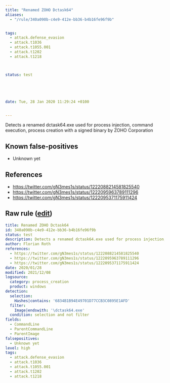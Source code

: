 ```yaml
---
title: "Renamed ZOHO Dctask64"
aliases:
  - "/rule/340a090b-c4e9-412e-bb36-b4b16fe96f9b"


tags:
  - attack.defense_evasion
  - attack.t1036
  - attack.t1055.001
  - attack.t1202
  - attack.t1218



status: test





date: Tue, 28 Jan 2020 11:29:24 +0100


---
```


Detects a renamed dctask64.exe used for process injection, command execution, process creation with a signed binary by ZOHO Corporation

<!--more-->


## Known false-positives

* Unknown yet



## References

* https://twitter.com/gN3mes1s/status/1222088214581825540
* https://twitter.com/gN3mes1s/status/1222095963789111296
* https://twitter.com/gN3mes1s/status/1222095371175911424


## Raw rule ([edit](https://github.com/SigmaHQ/sigma/edit/master/rules/windows/process_creation/proc_creation_win_susp_renamed_dctask64.yml))
```yaml
title: Renamed ZOHO Dctask64
id: 340a090b-c4e9-412e-bb36-b4b16fe96f9b
status: test
description: Detects a renamed dctask64.exe used for process injection, command execution, process creation with a signed binary by ZOHO Corporation
author: Florian Roth
references:
  - https://twitter.com/gN3mes1s/status/1222088214581825540
  - https://twitter.com/gN3mes1s/status/1222095963789111296
  - https://twitter.com/gN3mes1s/status/1222095371175911424
date: 2020/01/28
modified: 2021/12/08
logsource:
  category: process_creation
  product: windows
detection:
  selection:
    Hashes|contains: '6834B1B94E49701D77CCB3C0895E1AFD'
  filter:
    Image|endswith: '\dctask64.exe'
  condition: selection and not filter
fields:
  - CommandLine
  - ParentCommandLine
  - ParentImage
falsepositives:
  - Unknown yet
level: high
tags:
  - attack.defense_evasion
  - attack.t1036
  - attack.t1055.001
  - attack.t1202
  - attack.t1218

```
